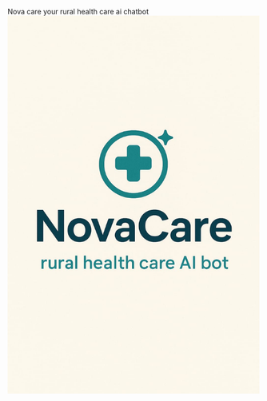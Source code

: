 Nova care your rural health care ai chatbot
![image alt](https://github.com/iqhrasyeda2-hue/NOVA--CARE/blob/a0fca7e218349ae73a4ee43c7d85beb4636a8323/nova%20care.jpg.jpg)

